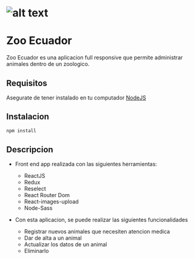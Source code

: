 # ![alt text](https://yo-toronto.com/wp-content/uploads/2016/05/YoToronto_LandmarkIcon_TOZoo-map.png) 
# Zoo Ecuador

Zoo Ecuador es una aplicacion full responsive que permite administrar animales dentro de un zoologico.

## Requisitos

Asegurate de tener instalado en tu computador [NodeJS](https://nodejs.org/en/)

## Instalacion

```javascript
npm install
```

## Descripcion

- Front end app realizada con las siguientes herramientas:
  - ReactJS
  - Redux
  - Reselect
  - React Router Dom
  - React-images-upload
  - Node-Sass

- Con esta aplicacion, se puede realizar las siguientes funcionalidades
  - Registrar nuevos animales que necesiten atencion medica
  - Dar de alta a un animal
  - Actualizar los datos de un animal
  - Eliminarlo

